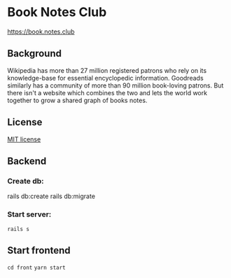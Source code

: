 # Book Notes Club
https://book.notes.club

## Background

Wikipedia has more than 27 million registered patrons who rely on its knowledge-base for essential encyclopedic information. Goodreads similarly has a community of more than 90 million book-loving patrons. But there isn't a website which combines the two and lets the world work together to grow a shared graph of books notes. 

## License
[MIT license](LICENSE)

## Backend

### Create db:
rails db:create
rails db:migrate

### Start server:
`rails s`

## Start frontend
`cd front`
`yarn start`
